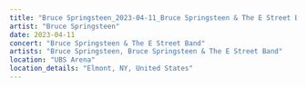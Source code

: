 ```yaml
---
title: "Bruce Springsteen_2023-04-11_Bruce Springsteen & The E Street Band"
artist: "Bruce Springsteen"
date: 2023-04-11
concert: "Bruce Springsteen & The E Street Band"
artists: "Bruce Springsteen, Bruce Springsteen & The E Street Band"
location: "UBS Arena"
location_details: "Elmont, NY, United States"
---
```

